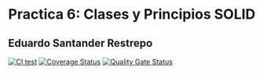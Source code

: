 # Practica 6: Clases y Principios SOLID

## Eduardo Santander Restrepo

[![CI test](https://github.com/ULL-ESIT-INF-DSI-2425/prct06-generics-solid-Eduardosntr/actions/workflows/ci.yaml/badge.svg)](https://github.com/ULL-ESIT-INF-DSI-2425/prct06-generics-solid-Eduardosntr/actions/workflows/ci.yaml)
[![Coverage Status](https://coveralls.io/repos/github/ULL-ESIT-INF-DSI-2425/prct06-generics-solid-Eduardosntr/badge.svg?branch=main)](https://coveralls.io/github/ULL-ESIT-INF-DSI-2425/prct06-generics-solid-Eduardosntr?branch=main)
[![Quality Gate Status](https://sonarcloud.io/api/project_badges/measure?project=ULL-ESIT-INF-DSI-2425_prct06-generics-solid-Eduardosntr&metric=alert_status)](https://sonarcloud.io/summary/new_code?id=ULL-ESIT-INF-DSI-2425_prct06-generics-solid-Eduardosntr)